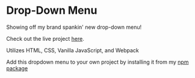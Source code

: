 # Drop-Down Menu

Showing off my brand spankin' new drop-down menu!

Check out the live project [here](https://stuvascript.github.io/drop-down-menu/).

Utilizes HTML, CSS, Vanilla JavaScript, and Webpack

Add this dropdown menu to your own project by installing it from my [npm package](https://www.npmjs.com/package/@stuvascript/dropdown-thang)
